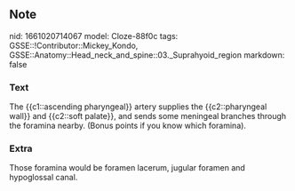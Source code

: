 ## Note
nid: 1661020714067
model: Cloze-88f0c
tags: GSSE::!Contributor::Mickey_Kondo, GSSE::Anatomy::Head_neck_and_spine::03._Suprahyoid_region
markdown: false

### Text
The {{c1::ascending pharyngeal}} artery supplies the {{c2::pharyngeal wall}} and {{c2::soft palate}}, and sends some meningeal branches through the foramina nearby. (Bonus points if you know which foramina).

### Extra
Those foramina would be foramen lacerum, jugular foramen and hypoglossal canal.
